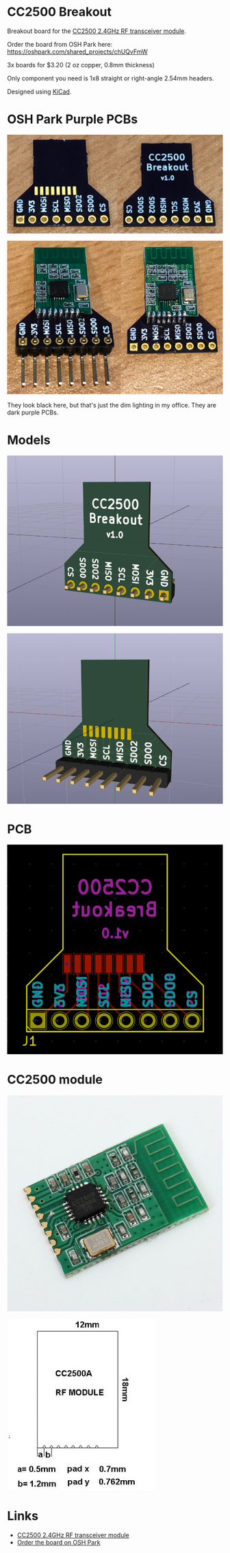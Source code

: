 # CC2500 Breakout

Breakout board for the [CC2500 2.4GHz RF transceiver module](https://www.aliexpress.com/item/Wireless-Transceiver-Module-CC2500-2-4G-2400-2483-5-MHz-ISM-SRD-Low-power-Consistency-Stability/32702148262.html).

Order the board from OSH Park here: <https://oshpark.com/shared_projects/chUQvFmW>

3x boards for $3.20 (2 oz copper, 0.8mm thickness)

Only component you need is 1x8 straight or right-angle 2.54mm headers.

Designed using [KiCad](http://kicad-pcb.org/).

# OSH Park Purple PCBs

![bare.jpg](images/bare.jpg)

![soldered.jpg](images/soldered.jpg)

They look black here, but that's just the dim lighting in my office. They are dark purple PCBs.

# Models

![3d-back.jpg](images/3d-back.jpg)

![3d-front.jpg](images/3d-front.jpg)

# PCB

![pcb.jpg](images/pcb.jpg)

# CC2500 module

![module.jpg](images/module.jpg)

![footprint.jpg](images/footprint.jpg)

# Links

* [CC2500 2.4GHz RF transceiver module](https://www.aliexpress.com/item/Wireless-Transceiver-Module-CC2500-2-4G-2400-2483-5-MHz-ISM-SRD-Low-power-Consistency-Stability/32702148262.html)
* [Order the board on OSH Park](https://oshpark.com/shared_projects/chUQvFmW)
